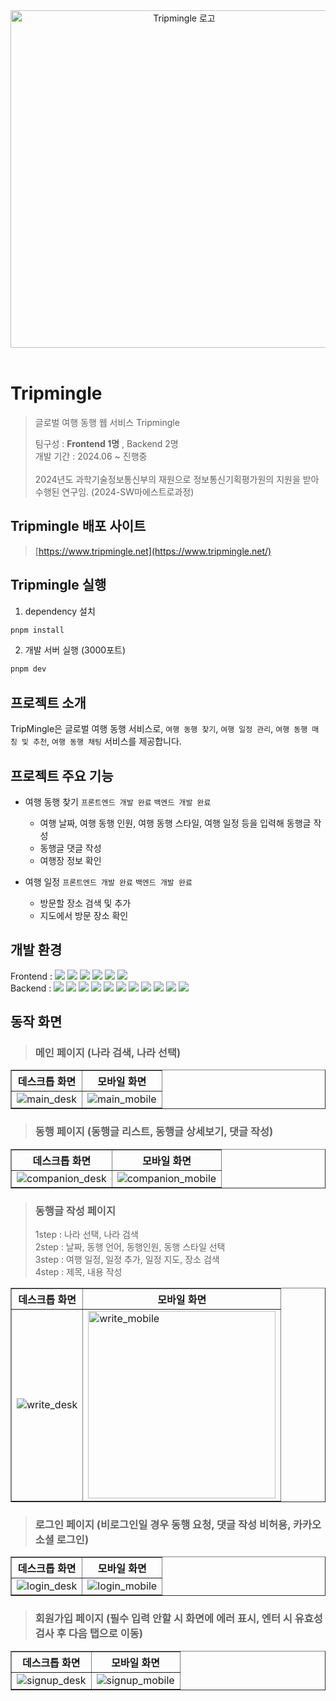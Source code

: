 
<div align="center">
  <img src='https://github.com/user-attachments/assets/508ec400-9dc2-4995-af06-fdb2c0ae0a33' width=540 alt='Tripmingle 로고'/>
</div>

</br>

# Tripmingle

> 글로벌 여행 동행 웹 서비스 Tripmingle
>
> 팀구성 : **Frontend 1명** , Backend 2명 </br>
> 개발 기간 : 2024.06 ~ 진행중 </br></br> 2024년도 과학기술정보통신부의 재원으로 정보통신기획평가원의 지원을 받아 수행된 연구임. (2024-SW마에스트로과정)

## Tripmingle 배포 사이트

> [https://www.tripmingle.net](https://www.tripmingle.net/)

## Tripmingle 실행
1. dependency 설치
```bash
pnpm install
```
2. 개발 서버 실행 (3000포트)
```bash
pnpm dev
```

## 프로젝트 소개
TripMingle은 글로벌 여행 동행 서비스로, `여행 동행 찾기`, `여행 일정 관리`, `여행 동행 매칭 및 추천`, `여행 동행 채팅` 서비스를 제공합니다.

## 프로젝트 주요 기능
- 여행 동행 찾기 `프론트엔드 개발 완료` `백엔드 개발 완료`
  - 여행 날짜, 여행 동행 인원, 여행 동행 스타일, 여행 일정 등을 입력해 동행글 작성
  - 동행글 댓글 작성
  - 여행장 정보 확인
 
- 여행 일정 `프론트엔드 개발 완료` `백엔드 개발 완료`
  - 방문할 장소 검색 및 추가
  - 지도에서 방문 장소 확인
 
## 개발 환경

<div>
  Frontend : 
  <img src="https://img.shields.io/badge/React-v18.0.0-61dafb?style=flat-square&logo=React"/>
  <img src="https://img.shields.io/badge/NextJs-v14.2.3-3178c6?style=flat-square&logo=Next.Js"/>
  <img src="https://img.shields.io/badge/Typescript-v5.0.0-3178c6?style=flat-square&logo=Typescript"/>
  <img src="https://img.shields.io/badge/Zustand-v4.5.3-764abc?style=flat-square&"/>
  <img src="https://img.shields.io/badge/Vanilla--extract-v1.15.3-ff4785?style=flat-square&"/>
  <img src="https://img.shields.io/badge/pnpm-v9.4.0-f69220?style=flat-square&"/>
</div>
<div>
  Backend :
  <img src="https://img.shields.io/badge/Java-555555?style=flat-square&logo=Java"/> 
  <img src="https://img.shields.io/badge/Spring Boot-555555?style=flat-square&logo=Spring Boot"/>
  <img src="https://img.shields.io/badge/Spring Data JPA-555555?style=flat-square&logo=Spring Data JPA"/> 
  <img src="https://img.shields.io/badge/Spring Security-555555?style=flat-square&logo=Spring Security"/> 
  <img src="https://img.shields.io/badge/MySQL-555555?style=flat-square&logo=MySQL"/>
  <img src="https://img.shields.io/badge/Redis-555555?style=flat-square&logo=Redis"/> 
  <img src="https://img.shields.io/badge/MongoDB-555555?style=flat-square&logo=MongoDB"/> 
  <img src="https://img.shields.io/badge/EC2-555555?style=flat-square&logo=Amazon EC2"/> 
  <img src="https://img.shields.io/badge/RDS-555555?style=flat-square&logo=Amazon RDS"/> 
  <img src="https://img.shields.io/badge/AWS OpenSearch-555555?style=flat-square&logo=OpenSearch"/> 
  <img src="https://img.shields.io/badge/S3-555555?style=flat-square&logo=Amazon S3"/>

</div>

## 동작 화면
> ### 메인 페이지 (나라 검색, 나라 선택)

<table border="1" align='center'>
    <tr>
        <th>데스크톱 화면</th>
        <th>모바일 화면</th>
    </tr>
    <tr>
        <td> 
          <img src='https://github.com/user-attachments/assets/e10944e3-e8cd-42f9-bd8e-b1f311de998e'  alt='main_desk' />
        </td>
        <td> 
          <img src='https://github.com/user-attachments/assets/a6a94b93-dd3b-4384-8264-fc2a5fb2a7d5' alt='main_mobile' />
        </td>
    </tr>
</table>

> ### 동행 페이지 (동행글 리스트, 동행글 상세보기, 댓글 작성)

<table border="1" align='center'>
    <tr>
        <th>데스크톱 화면</th>
        <th>모바일 화면</th>
    </tr>
    <tr>
        <td> 
          <img src='https://github.com/user-attachments/assets/5bdb6f47-3ce7-4c96-966a-fa550ad067fd'  alt='companion_desk' />
        </td>
        <td> 
          <img src='https://github.com/user-attachments/assets/6c0153e4-91ff-4bb2-bd56-7b09d5c929f3' alt='companion_mobile' />
        </td>
    </tr>
</table>

> ### 동행글 작성 페이지
> 1step : 나라 선택, 나라 검색 </br>
> 2step : 날짜, 동행 언어, 동행인원, 동행 스타일 선택 </br>
> 3step : 여행 일정, 일정 추가, 일정 지도, 장소 검색 </br> 
> 4step : 제목, 내용 작성

<table border="1" align='center'>
    <tr>
        <th>데스크톱 화면</th>
        <th>모바일 화면</th>
    </tr>
    <tr>
        <td> 
          <img src='https://github.com/user-attachments/assets/03566a4d-34af-4259-9cfd-7a3aca126bd8'  alt='write_desk' />
        </td>
        <td> 
          <img src='https://github.com/user-attachments/assets/fea6b145-7915-4671-aa59-d4e4dc95d492' width="300" alt='write_mobile' />
        </td>
    </tr>
</table>





> ### 로그인 페이지 (비로그인일 경우 동행 요청, 댓글 작성 비허용, 카카오 소셜 로그인)

<table border="1" align='center'>
    <tr>
        <th>데스크톱 화면</th>
        <th>모바일 화면</th>
    </tr>
    <tr>
        <td> 
          <img src='https://github.com/user-attachments/assets/5aeeb00a-68e1-4fc6-97d9-919579c48853'  alt='login_desk' />
        </td>
        <td> 
          <img src='https://github.com/user-attachments/assets/92cd85d1-4157-464d-9e7a-e1c3eb9dccd4' alt='login_mobile' />
        </td>
    </tr>
</table>

> ### 회원가입 페이지 (필수 입력 안할 시 화면에 에러 표시, 엔터 시 유효성 검사 후 다음 탭으로 이동)

<table border="1" align='center'>
    <tr>
        <th>데스크톱 화면</th>
        <th>모바일 화면</th>
    </tr>
    <tr>
        <td> 
          <img src='https://github.com/user-attachments/assets/64049b4a-2430-4e16-ab05-5591a8c706b7'  alt='signup_desk' />
        </td>
        <td> 
          <img src='https://github.com/user-attachments/assets/7dc28ba8-31d7-4ba5-b734-33f2f40fbf5a' alt='signup_mobile' />
        </td>
    </tr>
</table>
